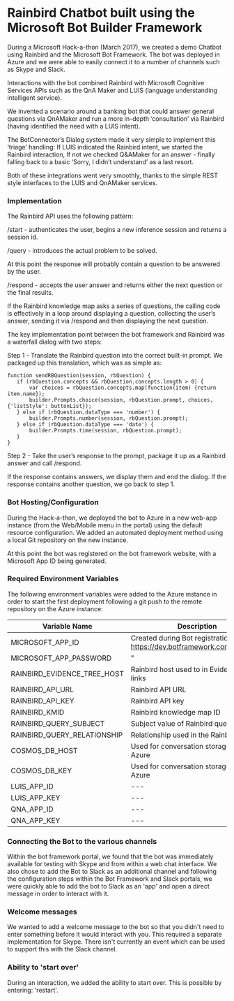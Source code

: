 # Rainbird Chatbot built using the Microsoft Bot Builder Framework

During a Microsoft Hack-a-thon (March 2017), we created a demo Chatbot using Rainbird and the Microsoft Bot Framework.
The bot was deployed in Azure and we were able to easily connect it to a number of channels such as Skype and Slack.

Interactions with the bot combined Rainbird with Microsoft Cognitive Services APIs such as the QnA Maker and LUIS 
(language understanding intelligent service).

We invented a scenario around a banking bot that could answer general questions via QnAMaker and run a more in-depth 
‘consultation’ via Rainbird (having identified the need with a LUIS intent).

The BotConnector’s Dialog system made it very simple to implement this ‘triage’ handling: If LUIS indicated the Rainbird
 intent, we started the Rainbird interaction, If not we checked Q&AMaker for an answer - finally falling back to a basic
  ‘Sorry, I didn’t understand’ as a last resort.  

Both of these integrations went very smoothly, thanks to the simple REST style interfaces to the LUIS and QnAMaker 
services.

### Implementation

The Rainbird API uses the following pattern:

/start - authenticates the user, begins a new inference session and returns a session id.

/query - introduces the actual problem to be solved.

At this point the response will probably contain a question to be answered by the user. 

/respond - accepts the user answer and returns either the next question or the final results.

If the Rainbird knowledge map asks a series of questions, the calling code is effectively in a loop around displaying a 
question, collecting the user’s answer, sending it via /respond and then displaying the next question.

The key implementation point between the bot framework and Rainbird was a waterfall dialog with two steps:

Step 1 - Translate the Rainbird question into the correct built-in prompt. We packaged up this translation, which was 
as simple as:

```
function sendRBQuestion(session, rbQuestion) {
   if (rbQuestion.concepts && rbQuestion.concepts.length > 0) {
       var choices = rbQuestion.concepts.map(function(item) {return item.name});
       builder.Prompts.choice(session, rbQuestion.prompt, choices, {'listStyle': buttonList});
   } else if (rbQuestion.dataType === 'number') {
       builder.Prompts.number(session, rbQuestion.prompt);
   } else if (rbQuestion.dataType === 'date') {
       builder.Prompts.time(session, rbQuestion.prompt);
   }
}
```

Step 2 - Take the user’s response to the prompt, package it up as a Rainbird answer and call /respond.

If the response contains answers, we display them and end the dialog.
If the response contains another question, we go back to step 1.

### Bot Hosting/Configuration

During the Hack-a-thon, we deployed the bot to Azure in a new web-app instance (from the Web/Mobile menu in the portal)
 using the default resource configuration.  We added an automated deployment method using a local Git repository on the 
 new instance.

At this point the bot was registered on the bot framework website, with a Microsoft App ID being generated.

### Required Environment Variables

The following environment variables were added to the Azure instance in order to start the first deployment following
a git push to the remote repository on the Azure instance:

| Variable Name | Description |
| --- | --- |
| MICROSOFT_APP_ID | Created during Bot registration at https://dev.botframework.com/bots/new | 
| MICROSOFT_APP_PASSWORD | " |
| RAINBIRD_EVIDENCE_TREE_HOST | Rainbird host used to in Evidence Tree links | 
| RAINBIRD_API_URL | Rainbird API URL | 
| RAINBIRD_API_KEY | Rainbird API key |
| RAINBIRD_KMID | Rainbird knowledge map ID |
| RAINBIRD_QUERY_SUBJECT | Subject value of Rainbird query |
| RAINBIRD_QUERY_RELATIONSHIP | Relationship used in the Rainbird query |
| COSMOS_DB_HOST | Used for conversation storage, details in Azure |
| COSMOS_DB_KEY | Used for conversation storage, details in Azure |
| LUIS_APP_ID | --- |
| LUIS_APP_KEY | --- |
| QNA_APP_ID | --- |
| QNA_APP_KEY | --- |

### Connecting the Bot to the various channels
 
Within the bot framework portal, we found that the bot was immediately available for testing with Skype and from within 
a web chat interface.  We also chose to add the Bot to Slack as an additional channel and following the configuration 
steps within the Bot Framework and Slack portals, we were quickly able to add the bot to Slack as an 'app' and open a 
direct message in order to interact with it.
 
### Welcome messages

We wanted to add a welcome message to the bot so that you didn't need to enter something before it would interact
with you.  This required a separate implementation for Skype.  There isn't currently an event which can be used to 
support this with the Slack channel.

### Ability to 'start over'

During an interaction, we added the ability to start over.  This is possible by entering: 'restart'.
